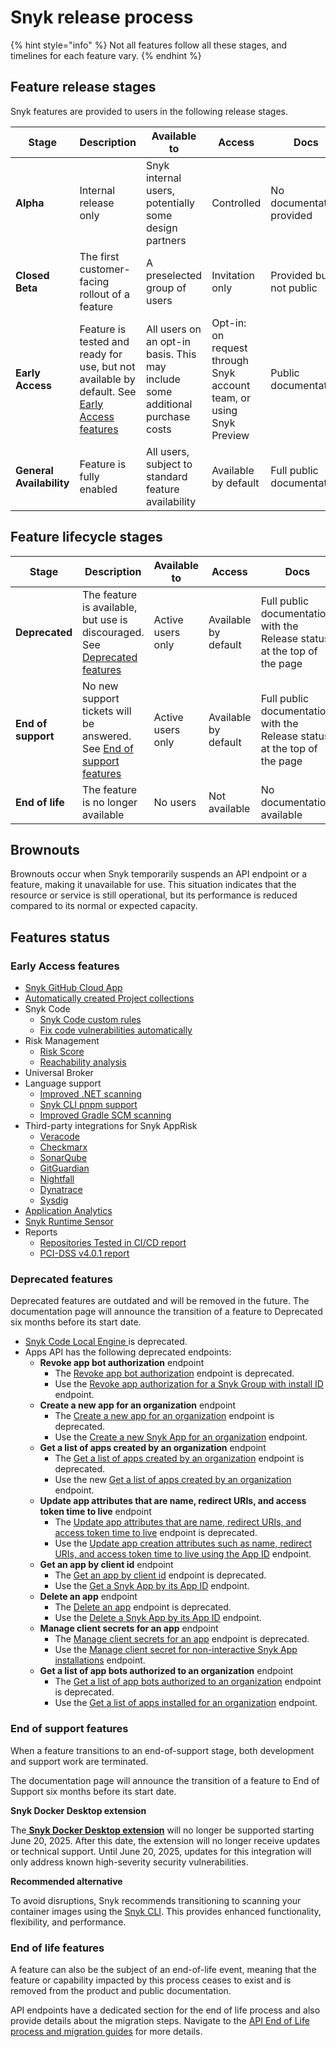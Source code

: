 # Snyk release process

{% hint style="info" %}
Not all features follow all these stages, and timelines for each feature vary.
{% endhint %}

## Feature release stages

Snyk features are provided to users in the following release stages.

<table><thead><tr><th>Stage</th><th width="195.8680419921875">Description</th><th>Available to</th><th>Access</th><th>Docs</th></tr></thead><tbody><tr><td><strong>Alpha</strong></td><td>Internal release only</td><td>Snyk internal users, potentially some design partners</td><td>Controlled </td><td>No documentation provided</td></tr><tr><td><strong>Closed Beta</strong></td><td>The first customer-facing rollout of a feature</td><td>A preselected group of users</td><td>Invitation only</td><td>Provided but not public</td></tr><tr><td><strong>Early Access</strong></td><td>Feature is tested and ready for use, but not available by default. See <a href="snyk-release-process.md#early-access-features">Early Access features</a></td><td>All users on an opt-in basis. This may include some additional purchase costs</td><td>Opt-in: on request through Snyk account team, or using Snyk Preview</td><td>Public documentation</td></tr><tr><td><strong>General Availability</strong></td><td>Feature is fully enabled</td><td>All users, subject to standard feature availability</td><td>Available by default</td><td>Full public documentation</td></tr></tbody></table>

## Feature lifecycle stages

<table><thead><tr><th>Stage</th><th>Description</th><th width="131.5997314453125">Available to</th><th>Access</th><th>Docs</th></tr></thead><tbody><tr><td><strong>Deprecated</strong></td><td>The feature is available, but use is discouraged. See <a href="snyk-release-process.md#deprecated-features">Deprecated features</a></td><td>Active users only</td><td>Available by default</td><td>Full public documentation, with the Release status at the top of the page</td></tr><tr><td><strong>End of support</strong></td><td>No new support tickets will be answered. See <a href="snyk-release-process.md#end-of-support-features">End of support features</a></td><td>Active users only</td><td>Available by default</td><td>Full public documentation, with the Release status at the top of the page</td></tr><tr><td><strong>End of life</strong></td><td>The feature is no longer available</td><td>No users</td><td>Not available</td><td>No documentation available</td></tr></tbody></table>

## Brownouts

Brownouts occur when Snyk temporarily suspends an API endpoint or a feature, making it unavailable for use. This situation indicates that the resource or service is still operational, but its performance is reduced compared to its normal or expected capacity.

## Features status

### Early Access features

* [Snyk GitHub Cloud App](../scm-ide-and-ci-cd-integrations/snyk-scm-integrations/github-cloud-app.md)
* [Automatically created Project collections](../snyk-admin/introduction-to-snyk-projects/automatically-created-project-collections.md)
* Snyk Code
  * [Snyk Code custom rules](../scan-with-snyk/snyk-code/snyk-code-custom-rules/)
  * [Fix code vulnerabilities automatically](../scan-with-snyk/snyk-code/manage-code-vulnerabilities/fix-code-vulnerabilities-automatically.md)
* Risk Management
  * [Risk Score](../manage-risk/prioritize-issues-for-fixing/risk-score.md)
  * [Reachability analysis](../manage-risk/prioritize-issues-for-fixing/reachability-analysis.md)
* Universal Broker
* Language support
  * [Improved .NET scanning](../supported-languages-package-managers-and-frameworks/.net/improved-.net-scanning.md)
  * [Snyk CLI pnpm support](../supported-languages-package-managers-and-frameworks/javascript/javascript-for-open-source.md#pnpm)
  * [Improved Gradle SCM scanning](../supported-languages-package-managers-and-frameworks/java-and-kotlin/git-repositories-with-maven-and-gradle.md#improved-gradle-scm-scanning-early-access)
* Third-party integrations for Snyk AppRisk&#x20;
  * [Veracode](../manage-risk/snyk-apprisk/integrations-for-snyk-apprisk/connect-a-third-party-integration.md#veracode-setup-guide)
  * [Checkmarx](../manage-risk/snyk-apprisk/integrations-for-snyk-apprisk/connect-a-third-party-integration.md#checkmarx-setup-guide)
  * [SonarQube](../manage-risk/snyk-apprisk/integrations-for-snyk-apprisk/connect-a-third-party-integration.md#sonarqube-setup-guide)
  * [GitGuardian](../manage-risk/snyk-apprisk/integrations-for-snyk-apprisk/connect-a-third-party-integration.md#gitguardian-setup-guide)
  * [Nightfall](../manage-risk/snyk-apprisk/integrations-for-snyk-apprisk/connect-a-third-party-integration.md#nightfall-setup-guide)
  * [Dynatrace](../manage-risk/snyk-apprisk/integrations-for-snyk-apprisk/connect-a-third-party-integration.md#dynatrace-setup-guide)
  * [Sysdig](../manage-risk/snyk-apprisk/integrations-for-snyk-apprisk/connect-a-third-party-integration.md#sysdig-setup-guide)
* [Application Analytics](../manage-risk/enterprise-analytics/application-analytics.md)
* [Snyk Runtime Sensor](../manage-risk/snyk-apprisk/integrations-for-snyk-apprisk/snyk-runtime-sensor.md)
* Reports
  * [Repositories Tested in CI/CD report](../manage-issues/reporting/available-snyk-reports.md#repositories-tested-in-ci-cd-report)
  * [PCI-DSS v4.0.1 report](../manage-issues/reporting/available-snyk-reports.md#pci-dss-v4.0.1-report)

### Deprecated features

Deprecated features are outdated and will be removed in the future. The documentation page will announce the transition of a feature to Deprecated six months before its start date.

* [Snyk Code Local Engine ](../scan-with-snyk/snyk-code/snyk-code-local-engine.md)is deprecated.
* Apps API has the following deprecated endpoints:
  * **Revoke app bot authorization** endpoint
    * The [Revoke app bot authorization](../snyk-api/api-endpoints-index-and-tips/#deprecated-revoke-app-bot-authorization) endpoint is deprecated.&#x20;
    * Use the [Revoke app authorization for a Snyk Group with install ID](../snyk-api/api-endpoints-index-and-tips/#revoke-app-authorization-for-a-snyk-group-with-install-id) endpoint.
  * **Create a new app for an organization** endpoint
    * The [Create a new app for an organization](../snyk-api/api-endpoints-index-and-tips/#deprecated-create-a-new-app-for-an-organization) endpoint is deprecated.&#x20;
    * Use the [Create a new Snyk App for an organization](../snyk-api/api-endpoints-index-and-tips/#create-a-new-snyk-app-for-an-organization) endpoint.
  * **Get a list of apps created by an organization** endpoint
    * The [Get a list of apps created by an organization](../snyk-api/api-endpoints-index-and-tips/#deprecated-get-a-list-of-apps-created-by-an-organization) endpoint is deprecated.&#x20;
    * Use the new [Get a list of apps created by an organization](../snyk-api/api-endpoints-index-and-tips/#get-a-list-of-apps-created-by-an-organization) endpoint.
  * **Update app attributes that are name, redirect URIs, and access token time to live** endpoint
    * The [Update app attributes that are name, redirect URIs, and access token time to live](../snyk-api/api-endpoints-index-and-tips/#deprecated-update-app-attributes-that-are-name-redirect-uris-and-access-token-time-to-live) endpoint is deprecated.&#x20;
    * Use the [Update app creation attributes such as name, redirect URIs, and access token time to live using the App ID](../snyk-api/api-endpoints-index-and-tips/#update-app-creation-attributes-such-as-name-redirect-uris-and-access-token-time-to-live-using-the-ap) endpoint.
  * **Get an app by client id** endpoint
    * The [Get an app by client id](../snyk-api/api-endpoints-index-and-tips/#deprecated-get-an-app-by-client-id) endpoint is deprecated.&#x20;
    * Use the [Get a Snyk App by its App ID](../snyk-api/api-endpoints-index-and-tips/#get-a-snyk-app-by-its-app-id) endpoint.
  * **Delete an app** endpoint
    * The [Delete an app](../snyk-api/api-endpoints-index-and-tips/#deprecated-delete-an-app) endpoint is deprecated.&#x20;
    * Use the [Delete a Snyk App by its App ID](../snyk-api/api-endpoints-index-and-tips/#delete-an-app-by-its-app-id) endpoint.
  * **Manage client secrets for an app** endpoint
    * The [Manage client secrets for an app](../snyk-api/api-endpoints-index-and-tips/#deprecated-manage-client-secrets-for-an-app) endpoint is deprecated.&#x20;
    * Use the [Manage client secret for non-interactive Snyk App installations](../snyk-api/api-endpoints-index-and-tips/#manage-client-secret-for-non-interactive-snyk-app-installations) endpoint.
  * **Get a list of app bots authorized to an organization** endpoint
    * The [Get a list of app bots authorized to an organization](../snyk-api/api-endpoints-index-and-tips/#deprecated-get-a-list-of-app-bots-authorized-to-an-organization) endpoint is deprecated.&#x20;
    * Use the [Get a list of apps installed for an organization](../snyk-api/api-endpoints-index-and-tips/#get-a-list-of-apps-installed-for-an-organization) endpoint.

### End of support features

When a feature transitions to an end-of-support stage, both development and support work are terminated.&#x20;

The documentation page will announce the transition of a feature to End of Support six months before its start date.

**Snyk Docker Desktop extension**

The[ **Snyk Docker Desktop extension**](../scan-with-snyk/snyk-container/container-registry-integrations/integrate-with-docker-desktop-extension.md) will no longer be supported starting June 20, 2025. After this date, the extension will no longer receive updates or technical support. Until June 20, 2025, updates for this integration will only address known high-severity security vulnerabilities.&#x20;

**Recommended alternative**&#x20;

To avoid disruptions, Snyk recommends transitioning to scanning your container images using the [Snyk CLI](../snyk-cli/). This provides enhanced functionality, flexibility, and performance.

### End of life features

A feature can also be the subject of an end-of-life event, meaning that the feature or capability impacted by this process ceases to exist and is removed from the product and public documentation.

API endpoints have a dedicated section for the end of life process and also provide details about the migration steps. Navigate to the [API End of Life process and migration guides](../api-end-of-life-eol-process-and-migration-guides/) for more details.
